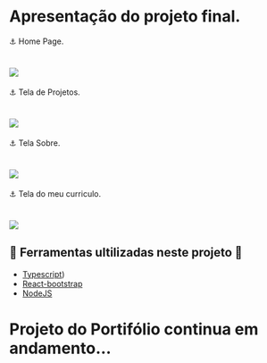 # Apresentação do projeto final.
⚓ Home Page.
<h1> <img src="https://ik.imagekit.io/linikernogueira/tela-home-portifolio_-EjDmyfjE.png?ik-sdk-version=javascript-1.4.3&updatedAt=1657841294378"/>
</h1>

⚓ Tela de Projetos.
<h1> <img src="https://ik.imagekit.io/linikernogueira/tela-projeto_9TMIgm4fgb.png?ik-sdk-version=javascript-1.4.3&updatedAt=1657842714774"/>
</h1>

⚓ Tela Sobre.
<h1> <img src="https://ik.imagekit.io/linikernogueira/tela-sobre-tecnologias_pG_el2yia.png?ik-sdk-version=javascript-1.4.3&updatedAt=1657842714595"/>
</h1>

⚓ Tela do meu curriculo.
<h1> <img src="https://ik.imagekit.io/linikernogueira/tela-cv_WWqNfqBSE.png?ik-sdk-version=javascript-1.4.3&updatedAt=1657842714697"/>
</h1>

## 🔨 Ferramentas ultilizadas neste projeto 🔨

- [Typescript](https://www.typescriptlang.org/docs/handbook/typescript-in-5-minutes.html))
- [React-bootstrap](https://getbootstrap.com/docs/5.1/getting-started/introduction/)
- [NodeJS](https://nodejs.org/en/)
# Projeto do Portifólio continua em andamento...
